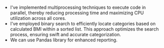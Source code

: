 - I've implemented multiprocessing techniques to execute code in parallel, thereby reducing processing time and maximizing CPU utilization across all cores.
- I've employed binary search to efficiently locate categories based on calculated BMI within a sorted list. This approach optimizes the search process, ensuring swift and accurate categorization.
- We can use Pandas library for enhanced reporting.
